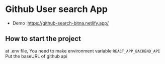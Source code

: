 # Github User search App
* Demo :https://github-search-bitna.netlify.app/

## How to start the project 
at .env file, You need to make environment variable `REACT_APP_BACKEND_API`
Put the baseURL of github api 
